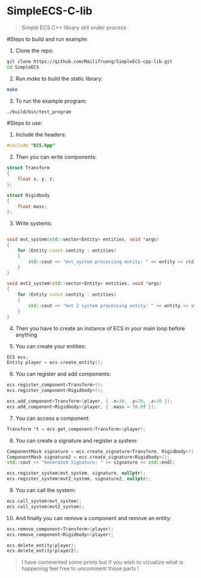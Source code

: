 # SimpleECS-C-lib
> Simple ECS C++ library still under process

#Steps to build and run example:

1. Clone the repo:
```bash
git clone https://github.com/MailiTruong/SimpleECS-cpp-lib.git
cd SimpleECS

```

2. Run *make* to build the static library:
```bash
make

```

3. To run the example program:
```bash
./build/bin/test_program

```
#Steps to use:

1. Include the headers:
```cpp
#include "ECS.hpp"
```

2. Then you can write components:
```cpp
struct Transform
{
    float x, y, z;
};

struct Rigidbody
{
    float mass;
};
```

3. Write systems:
```cpp

void mvt_system(std::vector<Entity> entities, void *args)
{
    for (Entity const &entity : entities)
    {
        std::cout << "mvt_system processing entity: " << entity << std::endl;
    }
}

void mvt2_system(std::vector<Entity> entities, void *args)
{
    for (Entity const &entity : entities)
    {
        std::cout << "mvt 2 system processing entity: " << entity << std::endl;
    }
}

```
4. Then you have to create an instance of ECS in your main loop before anything

5. You can create your entities:
```cpp
ECS ecs;
Entity player = ecs.create_entity();
```

6. You can register and add components:
```cpp
ecs.register_component<Transform>(); 
ecs.register_component<Rigidbody>();

ecs.add_component<Transform>(player, { .x=10, .y=20, .z=30 });
ecs.add_component<Rigidbody>(player, { .mass = 50.0f }); 
```

7. You can access a component: 
```cpp
Transform *t = ecs.get_component<Transform>(player);
```

8. You can create a signature and register a system:
```cpp
ComponentMask signature = ecs.create_signature<Transform, Rigidbody>();
ComponentMask signature2 = ecs.create_signature<Rigidbody>();
std::cout << "Generated Signature: " << signature << std::endl;

ecs.register_system(mvt_system, signature, nullptr);
ecs.register_system(mvt2_system, signature2, nullptr);
```
9. You can call the system:
```cpp
ecs.call_system(mvt_system);
ecs.call_system(mvt2_system);
```

10. And finally you can remove a component and remove an entity:
```cpp
ecs.remove_component<Transform>(player);
ecs.remove_component<Rigidbody>(player);

ecs.delete_entity(player); 
ecs.delete_entity(player2); 
```

> I have commented some prints but if you wish to vizualize what is happening feel free to uncomment those parts !
